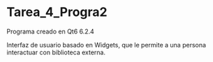 # Tarea_4_Progra2
Programa creado en Qt6 6.2.4

Interfaz de usuario basado en Widgets, que le permite
a una persona interactuar con biblioteca externa.